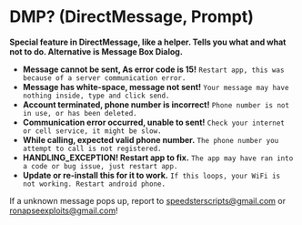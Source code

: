 # DMP? (DirectMessage, Prompt)
**Special feature in DirectMessage, like a helper. Tells you what and what not to do. Alternative is Message Box Dialog.**

- **Message cannot be sent, As error code is 15!** `Restart app, this was because of a server communication error.`
- **Message has white-space, message not sent!** `Your message may have nothing inside, type and click send.`
- **Account terminated, phone number is incorrect!** `Phone number is not in use, or has been deleted.`
- **Communication error occurred, unable to sent!** `Check your internet or cell service, it might be slow.`
- **While calling, expected valid phone number.** `The phone number you attempt to call is not registered.`
- **HANDLING_EXCEPTION! Restart app to fix.** `The app may have ran into a code or bug issue, just restart app.`
- **Update or re-install this for it to work.** `If this loops, your WiFi is not working. Restart android phone.`

If a unknown message pops up, report to speedsterscripts@gmail.com or ronapseexploits@gmail.com!
